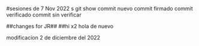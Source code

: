 #sesiones de 7 Nov 2022
s
git show
commit nuevo
commit firmado
commit verificado
commit sin verificar

##changes for JR##
##hi x2
hola de nuevo


modificacion 2 de diciembre del 2022
